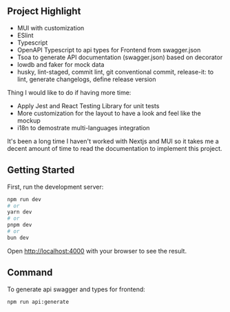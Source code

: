 ## Project Highlight

- MUI with customization
- ESlint
- Typescript
- OpenAPI Typescript to api types for Frontend from swagger.json
- Tsoa to generate API documentation (swagger.json) based on decorator
- lowdb and faker for mock data
- husky, lint-staged, commit lint, git conventional commit, release-it: to lint, generate changelogs, define release version

Thing I would like to do if having more time:
- Apply Jest and React Testing Library for unit tests
- More customization for the layout to have a look and feel like the mockup
- i18n to demostrate multi-languages integration

It's been a long time I haven't worked with Nextjs and MUI so it takes me a decent amount of time to read the documentation to implement this project.

## Getting Started

First, run the development server:

```bash
npm run dev
# or
yarn dev
# or
pnpm dev
# or
bun dev
```

Open [http://localhost:4000](http://localhost:4000) with your browser to see the result.

## Command

To generate api swagger and types for frontend:
```bash
npm run api:generate 
```